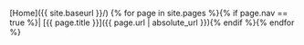 [Home]({{ site.baseurl }}/) {% for page in site.pages %}{% if page.nav == true %}| [{{ page.title }}]({{ page.url | absolute_url }}){% endif %}{% endfor %}
